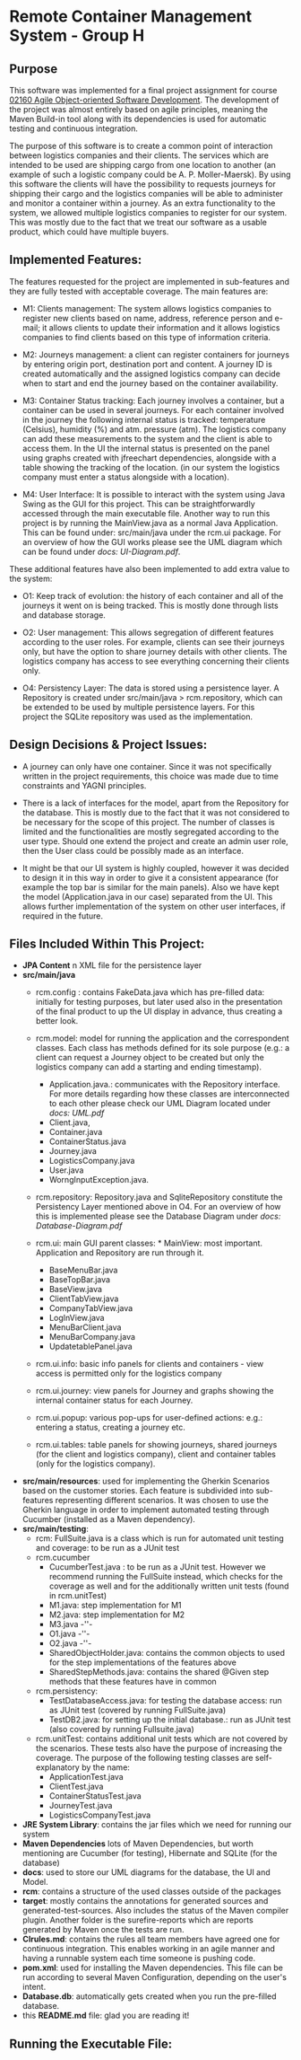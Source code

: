 # Remote Container Management System - Group H
## Purpose
This software was implemented for a final project assignment for course  [02160 Agile Object-oriented Software Development](https://kurser.dtu.dk/course/2019-2020/02160 "course link"). The development of the project was almost entirely based on agile principles, meaning the Maven Build-in tool along with its dependencies is used for automatic testing and continuous integration. 

The purpose of this software is to create a common point of interaction between logistics companies and their clients. The services which are intended to be used are shipping cargo from one location to another (an example of such a logistic company could be A. P. Moller-Maersk). By using this software the clients will have the possibility to requests journeys for shipping their cargo and the logistics companies will be able to administer and monitor a container within a journey. As an extra functionality to the system, we allowed multiple logistics companies to register for our system. This was mostly due to the fact that we treat our software as a usable product, which could have multiple buyers.

## Implemented Features:

The features requested for the project are implemented in sub-features and they are fully tested with acceptable coverage. The main features are: 

* M1: Clients management: The system allows logistics companies to register new clients based on name, address, reference person and e-mail; it allows clients to update their information and it allows logistics companies to find clients based on this type of information criteria.

* M2: Journeys management: a client can register containers for journeys by entering origin port, destination port and content. A journey ID is created automatically and the assigned logistics company can decide when to start and end the journey based on the container availability. 

* M3: Container Status tracking: Each journey involves a container, but a container can be used in several journeys. For each container involved in the journey the following internal status is tracked: temperature (Celsius), humidity (%) and atm. pressure (atm). The logistics company can add these measurements to the system and the client is able to access them. In the UI the internal status is presented on the panel using graphs created with jfreechart dependencies, alongside with a table showing the tracking of the location. (in our system the logistics company must enter a status alongside with a location).

* M4: User Interface: It is possible to interact with the system using Java Swing as the GUI for this project. This can be straightforwardly accessed through the main executable file. Another way to run this project is by running the MainView.java as a normal Java Application. This can be found under: src/main/java under the rcm.ui package.  For an overview of how the GUI works please see the UML diagram which can be found under *docs: UI-Diagram.pdf*.

These additional features have also been implemented to add extra value to the system:
* O1: Keep track of evolution: the history of each container and all of the journeys it went on is being tracked. This is mostly done through lists and database storage.

* O2: User management: This allows segregation of different features according to the user roles. For example, clients can see their journeys only, but have the option to share journey details with other clients. The logistics company has access to see everything concerning their clients only. 

* O4: Persistency Layer: The data is stored using a persistence layer. A Repository is created under src/main/java > rcm.repository, which can be extended to be used by multiple persistence layers. For this  
project the SQLite repository was used as the implementation. 

## Design Decisions & Project Issues:
* A journey can only have one container. Since it was not specifically written in the project requirements, this choice was made due to time constraints and YAGNI principles.

* There is a lack of interfaces for the model, apart from the Repository for the database. This is mostly due to the fact that it was not considered to be necessary for the scope of this project. The number of classes is limited and the functionalities are mostly segregated according to the user type. Should one extend the project and create an admin user role, then the User class could be possibly made as an interface.

 * It might be that our UI system is highly coupled, however it was decided to design it in this way in order to give it a consistent appearance (for example the top bar is similar for the main panels). Also we have kept the model (Application.java in our case) separated from the UI. This allows further implementation of the system on other user interfaces, if required in the future.

## Files Included Within This Project:
* **JPA Content** n XML file for the persistence layer
* **src/main/java**
     * rcm.config : contains FakeData.java which has pre-filled data: initially for testing purposes, but later used also in the presentation of the final product to up the UI display in advance, thus creating a better look.
     * rcm.model: model for running the application and the correspondent classes. Each class has methods defined for its sole purpose (e.g.: a client can request a Journey object to be created but only the logistics company can add a starting and ending timestamp).
          * Application.java.: communicates with the Repository interface. For more details regarding how these classes are interconnected to each other please check our UML Diagram located under *docs: UML.pdf*
          * Client.java, 
          * Container.java 
          * ContainerStatus.java
          * Journey.java 
          * LogisticsCompany.java 
          * User.java 
          * WorngInputException.java. 

    * rcm.repository: Repository.java and SqliteRepository constitute the Persistency Layer mentioned above in O4. For an overview of how this is implemented please see the Database Diagram under *docs: Database-Diagram.pdf*
    * rcm.ui: main GUI parent classes:
          * MainView: most important. Application and Repository are run through it. 
         * BaseMenuBar.java
         * BaseTopBar.java
         * BaseView.java
         * ClientTabView.java
         * CompanyTabView.java
         * LogInView.java
         * MenuBarClient.java
         * MenuBarCompany.java
         * UpdatetablePanel.java
    * rcm.ui.info: basic info panels for clients and containers - view access is permitted only for the logistics company
    * rcm.ui.journey: view panels for Journey and graphs showing the internal container status for each Journey.
    * rcm.ui.popup: various pop-ups for user-defined actions: e.g.: entering a status, creating a journey etc.
    * rcm.ui.tables: table panels for showing journeys, shared journeys (for the client and logistics company), client and container tables (only for the logistics company). 
* **src/main/resources**: used for implementing the Gherkin Scenarios based on the customer stories. Each feature is subdivided into sub-features representing different scenarios. It was chosen to use the Gherkin language in order to implement automated testing through Cucumber (installed as a Maven dependency).
* **src/main/testing**:
     * rcm: FullSuite.java is a class which is run for automated unit testing and coverage: to be run as a JUnit test 
     * rcm.cucumber
         * CucumberTest.java : to be run as a JUnit test. However we recommend running the FullSuite instead, which checks for the coverage as well and for the additionally written unit tests (found in rcm.unitTest)
         * M1.java: step implementation for M1
         * M2.java: step implementation for M2
         * M3.java -''-
         * O1.java -''-
         * O2.java -''-
         * SharedObjectHolder.java: contains the common objects to used for the step implementations of the features above
         * SharedStepMethods.java: contains the shared @Given step methods that these features have in common 
     * rcm.persistency:
         * TestDatabaseAccess.java: for testing the database access: run as JUnit test (covered by running FullSuite.java)
         * TestDB2.java: for setting up the initial database.: run as JUnit test (also covered by running Fullsuite.java)
     * rcm.unitTest: contains additional unit tests which are not covered by the scenarios. These tests also have the purpose of increasing the coverage. The purpose of the following testing classes are self-explanatory by the name:
         * ApplicationTest.java
         * ClientTest.java
         * ContainerStatusTest.java
         * JourneyTest.java
         * LogisticsCompanyTest.java
* **JRE System Library**: contains the jar files which we need for running our system
* **Maven Dependencies** lots of Maven Dependencies, but worth mentioning are Cucumber (for testing), Hibernate and SQLite (for the database) 
* **docs**: used to store our UML diagrams for the database, the UI and Model.
* **rcm**: contains a structure of the used classes outside of the packages
* **target**: mostly contains the annotations for generated sources and generated-test-sources. Also includes the status of the Maven compiler plugin. Another folder is the surefire-reports which are reports generated by Maven once the tests are run.
* **CIrules.md**: contains the rules all team members have agreed one for continuous integration. This enables working in an agile manner and having a runnable system each time someone is pushing code.
* **pom.xml**: used for installing the Maven dependencies. This file can be run according to several Maven Configuration, depending on the user's intent.
* **Database.db**: automatically gets created when you run the pre-filled database.
* this **README.md** file: glad you are reading it!
     
## Running the Executable File:

